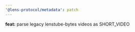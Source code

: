 ```yaml
---
'@lens-protocol/metadata': patch
---
```


**feat:** parse legacy lenstube-bytes videos as SHORT_VIDEO
